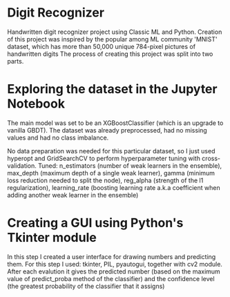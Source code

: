 # Digit Recognizer
Handwritten digit recognizer project using Classic ML and Python.
Creation of this project was inspired by the popular among ML community 'MNIST' dataset, which has more than 50,000 unique 784-pixel pictures of handwritten digits
The process of creating this project was split into two parts.
# Exploring the dataset in the Jupyter Notebook
The main model was set to be an XGBoostClassifier (which is an upgrade to vanilla GBDT). The dataset was already preprocessed, had no missing values and had no class imbalance. 

No data preparation was needed for this particular dataset, so I just used hyperopt and GridSearchCV to perform hyperparameter tuning with cross-validation. Tuned: n_estimators (number of weak learners in the ensemble), max_depth (maximum depth of a single weak learner), gamma (minimum loss reduction needed to split the node), reg_alpha (strength of the l1 regularization), learning_rate (boosting learning rate a.k.a coefficient when adding another weak learner in the ensemble)

# Creating a GUI using Python's Tkinter module
In this step I created a user interface for drawing numbers and predicting them. For this step I used: tkinter, PIL, pyautogui, together with cv2 module. After each evalution it gives the predicted number (based on the maximum value of predict_proba method of the classifier) and the confidence level (the greatest probability of the classifier that it assigns)



